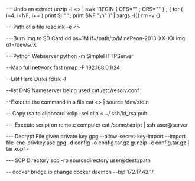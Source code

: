 ---Undo an extract
unzip -l <<FILENAME>> |  awk 'BEGIN { OFS="" ; ORS="" } ; { for ( i=4; i<NF; i++ ) print $i " "; print $NF "\n" }' | xargs -I{} rm -v {}

---Path of a file
readlink -e <<FILENAME>>

---Burn Img to SD Card
dd bs=1M if=/path/to/MinePeon-2013-XX-XX.img of=/dev/sdX

---Python Webserver
python -m SimpleHTTPServer

--Map full network fast
nmap -F 192.168.0.1/24

--List Hard Disks
fdisk -l

--list DNS Nameserver being used
cat /etc/resolv.conf

--Execute the command in a file
cat <<FILENAME>> | source /dev/stdin

-- Copy rsa to clipboard
xclip -sel clip < ~/.ssh/id_rsa.pub

--- Execute script on remote computer
cat /some/script | ssh user@server

--- Decrypt File given private key
gpg --allow-secret-key-import --import file-enc-privkey.asc
gpg -d config -o config.tar.gz
gunzip -c config.tar.gz | tar xopf -

--- SCP Directory
scp -rp sourcedirectory user@dest:/path

-- docker bridge ip change
docker daemon --bip 172.17.42.1/<subnet>

